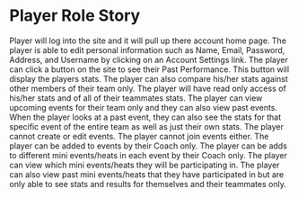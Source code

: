 # Player Role Story

Player will log into the site and it will pull up there account home page.
The player is able to edit personal information such as Name, Email, Password, Address, and Username by clicking on an Account Settings link.
The player can click a button on the site to see their Past Performance.  This button will display the players stats.
The player can also compare his/her stats against other members of their team only.
The player will have read only access of his/her stats and of all of their teammates stats.
The player can view upcoming events for their team only and they can also view past events.
When the player looks at a past event, they can also see the stats for that specific event of the entire team as well as just their own stats.
The player cannot create or edit events.  The player cannot join events either.  The player can be added to events by their Coach only.
The player can be adds to different mini events/heats in each event by their Coach only.  The player can view which mini events/heats they will be participating in.
The player can also view past mini events/heats that they have participated in but are only able to see stats and results for themselves and their teammates only.